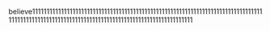 believe111111111111111111111111111111111111111111111111111111111111111111111111111111111111111111111111111111111111111111111111111111111111111111111111
